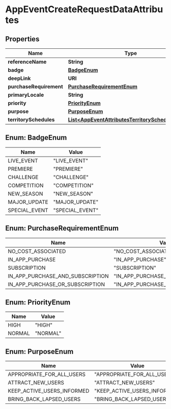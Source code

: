 

# AppEventCreateRequestDataAttributes


## Properties

| Name | Type | Description | Notes |
|------------ | ------------- | ------------- | -------------|
|**referenceName** | **String** |  |  |
|**badge** | [**BadgeEnum**](#BadgeEnum) |  |  [optional] |
|**deepLink** | **URI** |  |  [optional] |
|**purchaseRequirement** | [**PurchaseRequirementEnum**](#PurchaseRequirementEnum) |  |  [optional] |
|**primaryLocale** | **String** |  |  [optional] |
|**priority** | [**PriorityEnum**](#PriorityEnum) |  |  [optional] |
|**purpose** | [**PurposeEnum**](#PurposeEnum) |  |  [optional] |
|**territorySchedules** | [**List&lt;AppEventAttributesTerritorySchedulesInner&gt;**](AppEventAttributesTerritorySchedulesInner.md) |  |  [optional] |



## Enum: BadgeEnum

| Name | Value |
|---- | -----|
| LIVE_EVENT | &quot;LIVE_EVENT&quot; |
| PREMIERE | &quot;PREMIERE&quot; |
| CHALLENGE | &quot;CHALLENGE&quot; |
| COMPETITION | &quot;COMPETITION&quot; |
| NEW_SEASON | &quot;NEW_SEASON&quot; |
| MAJOR_UPDATE | &quot;MAJOR_UPDATE&quot; |
| SPECIAL_EVENT | &quot;SPECIAL_EVENT&quot; |



## Enum: PurchaseRequirementEnum

| Name | Value |
|---- | -----|
| NO_COST_ASSOCIATED | &quot;NO_COST_ASSOCIATED&quot; |
| IN_APP_PURCHASE | &quot;IN_APP_PURCHASE&quot; |
| SUBSCRIPTION | &quot;SUBSCRIPTION&quot; |
| IN_APP_PURCHASE_AND_SUBSCRIPTION | &quot;IN_APP_PURCHASE_AND_SUBSCRIPTION&quot; |
| IN_APP_PURCHASE_OR_SUBSCRIPTION | &quot;IN_APP_PURCHASE_OR_SUBSCRIPTION&quot; |



## Enum: PriorityEnum

| Name | Value |
|---- | -----|
| HIGH | &quot;HIGH&quot; |
| NORMAL | &quot;NORMAL&quot; |



## Enum: PurposeEnum

| Name | Value |
|---- | -----|
| APPROPRIATE_FOR_ALL_USERS | &quot;APPROPRIATE_FOR_ALL_USERS&quot; |
| ATTRACT_NEW_USERS | &quot;ATTRACT_NEW_USERS&quot; |
| KEEP_ACTIVE_USERS_INFORMED | &quot;KEEP_ACTIVE_USERS_INFORMED&quot; |
| BRING_BACK_LAPSED_USERS | &quot;BRING_BACK_LAPSED_USERS&quot; |




